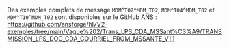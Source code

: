 Des exemples complets de message `MDM^T02^MDM_T02`, `MDM^T04^MDM_T02` et `MDM^T10^MDM_T02` sont disponibles sur le GitHub ANS : 
<https://github.com/ansforge/hl7V2-exemples/tree/main/Vague%202/Trans_LPS_CDA_MSSant%C3%A9/TRANSMISSION_LPS_DOC_CDA_COURRIEL_FROM_MSSANTE_V1.1>